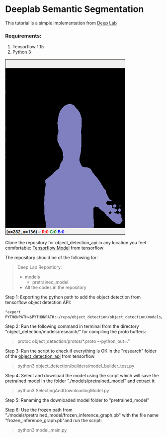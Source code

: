 # Deeplab Semantic Segmentation

This tutorial is a simple implementation from [Deep Lab](https://github.com/tensorflow/models/tree/master/research/deeplab)

### Requirements:
1. Tensorflow 1.15
2. Python 3

<img src="https://github.com/MahimanaGIT/DeepLabSemanticSegmentation/blob/master/images/semantic.png" />

Clone the repository for object_detection_api in any location you feel comfortable: [Tensorflow Model](https://github.com/tensorflow/models) from tensorflow

The repository should be of the following for:
> Deep Lab Repostiory:
>   - models
>        - pretrained_model
>   - All the codes in the repository    

Step 1: Exporting the python path to add the object detection from tensorflow object detection API: 

    "export PYTHONPATH=$PYTHONPATH:~/repo/object_detection/object_detection/models/research/:~/repo/object_detection/object_detection/models/research/slim/"

Step 2: Run the following command in terminal from the directory "object_detection/models/research/" for compiling the proto buffers:

>   protoc object_detection/protos/*.proto --python_out=."

Step 3: Run the script to check if everything is OK in the "research" folder of the [object_detection_api](https://github.com/tensorflow/models) from tensorflow

>   python3 object_detection/builders/model_builder_test.py

Step 4: Select and download the model using the script which will save the pretrained model in the folder "./models/pretrained_model" and extract it:

>   python3 SelectingAndDownloadingModel.py

Step 5: Renaming the downloaded model folder to "pretrained_model"

Step 6: Use the frozen path from "./models/pretrained_model/frozen_inference_graph.pb" with the file name "frozen_inference_graph.pb"and run the script:

>   python3 model_main.py
